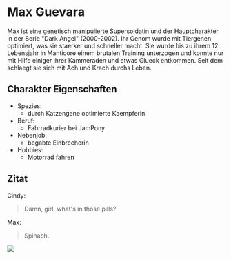 # Max Guevara
Max ist eine genetisch manipulierte Supersoldatin und der Hauptcharakter in der Serie "Dark Angel" (2000-2002). 
Ihr Genom wurde mit Tiergenen optimiert, was sie staerker und schneller macht. 
Sie wurde bis zu ihrem 12. Lebensjahr in Manticore einem brutalen Training unterzogen und konnte nur mit Hilfe einiger ihrer Kammeraden und etwas Glueck entkommen. 
Seit dem schlaegt sie sich mit Ach und Krach durchs Leben.
## Charakter Eigenschaften
* Spezies:
  * durch Katzengene optimierte Kaempferin
* Beruf:
  * Fahrradkurier bei JamPony
* Nebenjob:
  * begabte Einbrecherin
* Hobbies:
  * Motorrad fahren
## Zitat
Cindy: 
> Damn, girl, what's in those pills?

Max: 
> Spinach.

<img src="https://www.startpage.com/av/proxy-image?piurl=https%3A%2F%2Fa2.tvspielfilm.de%2Fimedia%2F4664%2F8634664%2C8tYpUNdgBptDCWPtuzqRi8AQo3VmhDgtAF_Sbmo92pl2j1OBM_E20leedsO8mkFZHdDnLiihywZEqCj3S46DMg%3D%3D.jpg&sp=1592993487T9270b6982721d44b46a613309adb79367ba9c07e2f5f2b3971bde5ed4522cc19"/>